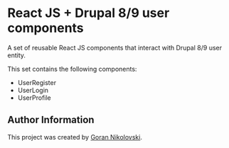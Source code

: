# React JS + Drupal 8/9 user components

A set of reusable React JS components that interact with Drupal 8/9 user entity.

This set contains the following components:

 * UserRegister
 * UserLogin
 * UserProfile

## Author Information

This project was created by [Goran Nikolovski](https://gorannikolovski.com/).
